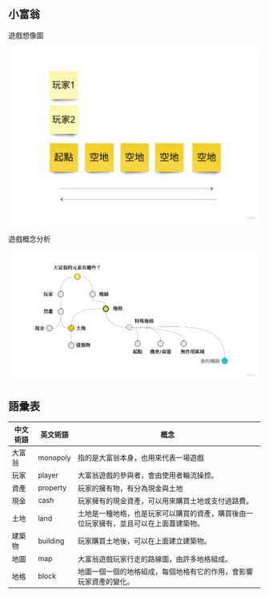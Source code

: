## 小富翁

遊戲想像圖

![](./docs/game-draft.jpg)

遊戲概念分析

![](./docs/game-concepts.jpg)

## 語彚表

| 中文術語 | 英文術語     | 概念                                          |
|------|----------|---------------------------------------------|
| 大富翁  | monopoly | 指的是大富翁本身，也用來代表一場遊戲                          |
| 玩家   | player   | 大富翁遊戲的參與者，會由使用者輪流操控。                        |
| 資產   | property | 玩家的擁有物，有分為現金與土地                             |
| 現金   | cash     | 玩家擁有的現金資產，可以用來購買土地或支付過路費。                   |
| 土地   | land     | 土地是一種地格，也是玩家可以購買的資產，購買後由一位玩家擁有，並且可以在上面蓋建築物。 |
| 建築物  | building | 玩家購買土地後，可以在上面建立建築物。                         |
| 地圖   | map      | 大富翁遊戲玩家行走的路線圖，由許多地格組成。                      |
| 地格   | block    | 地圖一個一個的地格組成，每個地格有它的作用，會影響玩家資產的變化。           |
